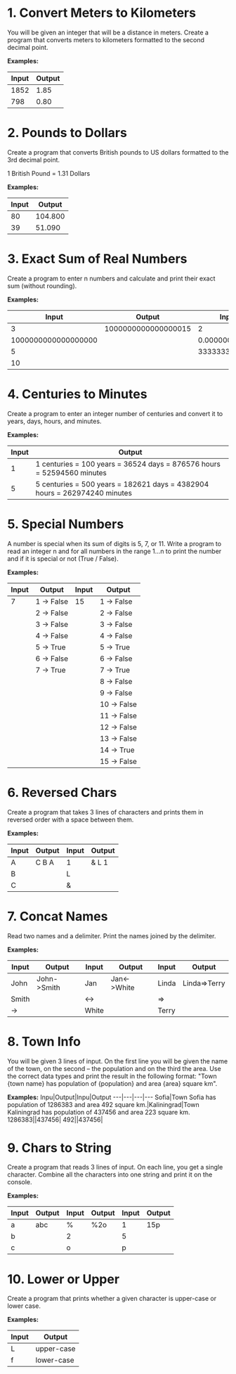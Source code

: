 # 1. Convert Meters to Kilometers
You will be given an integer that will be a distance in meters. Create a program that converts meters to kilometers formatted to the second decimal point.

**Examples:**

Input|Output
---|---
1852|1.85
798|0.80

# 2.	Pounds to Dollars
Create a program that converts British pounds to US dollars formatted to the 3rd decimal point.

1 British Pound = 1.31 Dollars

**Examples:**

Input|Output
---|---
80|	104.800
39	|51.090

# 3.	Exact Sum of Real Numbers
Create a program to enter n numbers and calculate and print their exact sum (without rounding).

**Examples:**

Input|	Output|Input|	Output
---|---|---|---
3|1000000000000000015|2|333333333333.30000000003
1000000000000000000|&nbsp;|0.00000000003
5|&nbsp;|333333333333.3
10|	|&nbsp;

# 4.	Centuries to Minutes
Create a program to enter an integer number of centuries and convert it to years, days, hours, and minutes.

**Examples:**

Input|Output
---|---
1|1 centuries = 100 years = 36524 days = 876576 hours = 52594560 minutes
5|5 centuries = 500 years = 182621 days = 4382904 hours = 262974240 minutes

# 5.	Special Numbers
A number is special when its sum of digits is 5, 7, or 11.
Write a program to read an integer n and for all numbers in the range 1…n to print the number and if it is special or not (True / False).

**Examples:**

Input|	Output|Input|	Output
---|---|---|---
7|1 -> False|15|1 -> False
&nbsp;|2 -> False|&nbsp;|2 -> False
&nbsp;|3 -> False|&nbsp;|3 -> False
&nbsp;|4 -> False|&nbsp;|4 -> False
&nbsp;|5 -> True|&nbsp;|5 -> True
&nbsp;|6 -> False|&nbsp;|6 -> False
&nbsp;|7 -> True|&nbsp;|7 -> True
&nbsp;|&nbsp;|&nbsp;|8 -> False
&nbsp;|&nbsp;|&nbsp;|9 -> False
&nbsp;|&nbsp;|&nbsp;|10 -> False
&nbsp;|&nbsp;|&nbsp;|11 -> False
&nbsp;|&nbsp;|&nbsp;|12 -> False
&nbsp;|&nbsp;|&nbsp;|13 -> False
&nbsp;|&nbsp;|&nbsp;|14 -> True
&nbsp;|&nbsp;|&nbsp;|15 -> False

# 6.	Reversed Chars
Create a program that takes 3 lines of characters and prints them in reversed order with a space between them.

**Examples:**

Input|	Output|Input|	Output
---|---|---|---
A|C B A|1|& L 1
B||L|
C||&|

# 7.	Concat Names
Read two names and a delimiter. Print the names joined by the delimiter.

**Examples:**

Input|Output|Input|Output|Input|Output
---|---|---|---|---|---
John|John->Smith|Jan|Jan<->White|Linda|Linda=>Terry
Smith||<->||=>
->|	|White||Terry

# 8.	Town Info
You will be given 3 lines of input. On the first line you will be given the name of the town, on the second – the population and on the third the area. 
Use the correct data types and print the result in the following format:
"Town {town name} has population of {population} and area {area} square km".

**Examples:**
Inpu|Output|Inpu|Output
---|---|---|---
Sofia|Town Sofia has population of 1286383 and area 492 square km.|Kaliningrad|Town Kaliningrad has population of 437456 and area 223 square km.
1286383||437456|
492||437456|

# 9.	Chars to String
Create a program that reads 3 lines of input. On each line, you get a single character. Combine all the characters into one string and print it on the console.

**Examples:**

Input|Output|Input|Output|Input|Output
---  |---   |---  |---   |---  |---
a    |abc   |%    |%2o   |1  |15p
b    |&nbsp;|2|&nbsp;    |5    |
c    |&nbsp;|o|&nbsp;    |p    |

# 10.	Lower or Upper
Create a program that prints whether a given character is upper-case or lower case.

**Examples:**

Input|Output
---|---
L	|upper-case
f	|lower-case

